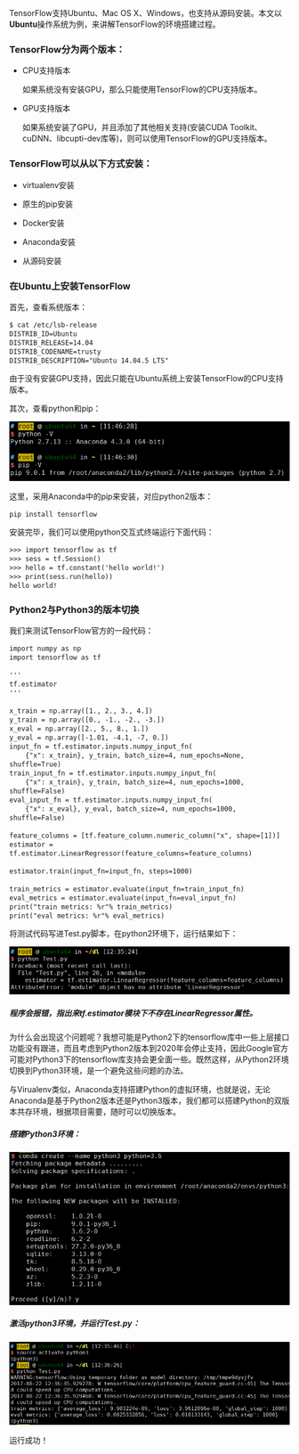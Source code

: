 TensorFlow支持Ubuntu、Mac OS X、Windows，也支持从源码安装。本文以**Ubuntu**操作系统为例，来讲解TensorFlow的环境搭建过程。

### TensorFlow分为两个版本：

* CPU支持版本

	如果系统没有安装GPU，那么只能使用TensorFlow的CPU支持版本。
	
* GPU支持版本

	如果系统安装了GPU，并且添加了其他相关支持(安装CUDA Toolkit、cuDNN、libcupti-dev库等)，则可以使用TensorFlow的GPU支持版本。

### TensorFlow可以从以下方式安装：

* virtualenv安装

* 原生的pip安装

* Docker安装

* Anaconda安装

* 从源码安装

### 在Ubuntu上安装TensorFlow

首先，查看系统版本：

	$ cat /etc/lsb-release 
	DISTRIB_ID=Ubuntu
	DISTRIB_RELEASE=14.04
	DISTRIB_CODENAME=trusty
	DISTRIB_DESCRIPTION="Ubuntu 14.04.5 LTS"

由于没有安装GPU支持，因此只能在Ubuntu系统上安装TensorFlow的CPU支持版本。

其次，查看python和pip：

![image](python&pip.png)

这里，采用Anaconda中的pip来安装，对应python2版本：

	pip install tensorflow

安装完毕，我们可以使用python交互式终端运行下面代码：

	>>> import tensorflow as tf
	>>> sess = tf.Session()
	>>> hello = tf.constant('hello world!')
	>>> print(sess.run(hello))
	hello world!

### Python2与Python3的版本切换

我们来测试TensorFlow官方的一段代码：

	import numpy as np
	import tensorflow as tf
	
	'''
	tf.estimator
	'''
	
	x_train = np.array([1., 2., 3., 4.])
	y_train = np.array([0., -1., -2., -3.])
	x_eval = np.array([2., 5., 8., 1.])
	y_eval = np.array([-1.01, -4.1, -7, 0.])
	input_fn = tf.estimator.inputs.numpy_input_fn(
	    {"x": x_train}, y_train, batch_size=4, num_epochs=None, shuffle=True)
	train_input_fn = tf.estimator.inputs.numpy_input_fn(
	    {"x": x_train}, y_train, batch_size=4, num_epochs=1000, shuffle=False)
	eval_input_fn = tf.estimator.inputs.numpy_input_fn(
	    {"x": x_eval}, y_eval, batch_size=4, num_epochs=1000, shuffle=False)
	
	feature_columns = [tf.feature_column.numeric_column("x", shape=[1])]
	estimator = tf.estimator.LinearRegressor(feature_columns=feature_columns)
	
	estimator.train(input_fn=input_fn, steps=1000)
	
	train_metrics = estimator.evaluate(input_fn=train_input_fn)
	eval_metrics = estimator.evaluate(input_fn=eval_input_fn)
	print("train metrics: %r"% train_metrics)
	print("eval metrics: %r"% eval_metrics)

将测试代码写进Test.py脚本，在python2环境下，运行结果如下：

![image](python2test.png)

##### 程序会报错，指出来tf.estimator模块下不存在LinearRegressor属性。

为什么会出现这个问题呢？我想可能是Python2下的tensorflow库中一些上层接口功能没有跟进，而且考虑到Python2版本到2020年会停止支持，因此Google官方可能对Python3下的tensorflow库支持会更全面一些。既然这样，从Python2环境切换到Python3环境，是一个避免这些问题的办法。

与Virualenv类似，Anaconda支持搭建Python的虚拟环境，也就是说，无论Anaconda是基于Python2版本还是Python3版本，我们都可以搭建Python的双版本共存环境，根据项目需要，随时可以切换版本。

##### 搭建Python3环境：

![image](python3.png)

##### 激活python3环境，并运行Test.py：

![image](python3test.png)

运行成功！